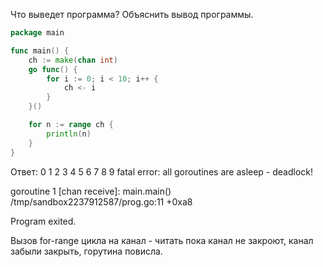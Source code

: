 Что выведет программа? Объяснить вывод программы.

```go
package main

func main() {
	ch := make(chan int)
	go func() {
		for i := 0; i < 10; i++ {
			ch <- i
		}
	}()

	for n := range ch {
		println(n)
	}
}
```

Ответ:
0
1
2
3
4
5
6
7
8
9
fatal error: all goroutines are asleep - deadlock!

goroutine 1 [chan receive]:
main.main()
	/tmp/sandbox2237912587/prog.go:11 +0xa8

Program exited.

Вызов for-range цикла на канал - читать пока канал не закроют, канал забыли закрыть, горутина повисла.